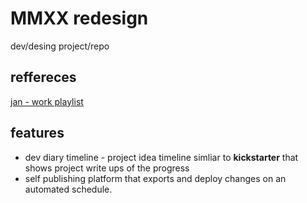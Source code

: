 # MMXX redesign
dev/desing project/repo

## reffereces
[jan - work playlist](https://youtu.be/jxApZwq3_W8?t=1050)

## features
 - dev diary timeline - project idea timeline simliar to **kickstarter** that shows project write ups of the progress
 - self publishing platform that exports and deploy changes on an automated schedule.
